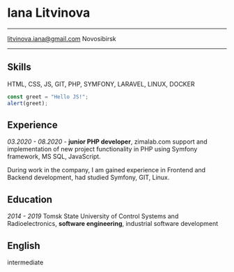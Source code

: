 # Iana Litvinova

---

litvinova.iana@gmail.com
Novosibirsk

---

## Skills

HTML, CSS, JS, GIT, PHP, SYMFONY, LARAVEL, LINUX, DOCKER

```javascript
const greet = "Hello JS!";
alert(greet);
```

## Experience

_03.2020 - 08.2020 -_ **junior PHP developer**, zimalab.com
support and implementation of new project
functionality in PHP using Symfony framework,
MS SQL, JavaScript.

During work in the company, I am gained experience
in Frontend and Backend development,
had studied Symfony, GIT, Linux.

## Education

_2014 - 2019_ Tomsk State University of Control
Systems and Radioelectronics,
**software engineering**,
industrial software development

## English

intermediate
